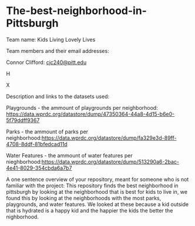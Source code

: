 # The-best-neighborhood-in-Pittsburgh

Team name: Kids Living Lovely Lives

Team members and their email addresses: 

Connor Clifford: cjc240@pitt.edu

H

X


Description and links to the datasets used:

Playgrounds - the ammount of playgrounds per neighborhood: https://data.wprdc.org/datastore/dump/47350364-44a8-4d15-b6e0-5f79ddff9367 

Parks - the ammount of parks per neighborhood:https://data.wprdc.org/datastore/dump/fa329e3d-89ff-4708-8ddf-81bfedcad11d

Water Features - the ammount of water features per nieghborhood:https://data.wprdc.org/datastore/dump/513290a6-2bac-4e41-8029-354cbda6a7b7


A one sentence overview of your repository, meant for someone who is not familiar with the project:
This repository finds the best neighborhood in pittsburgh by looking at the neighborhood that is best for kids to live in, we found this by looking at the neighborhoods with the most parks, playgrounds, and water features. We looked at these because a kid outside that is hydrated is a happy kid and the happier the kids the better the nighborhood. 
